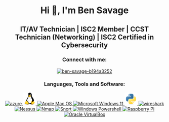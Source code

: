 <h1 align="center">Hi 👋, I'm Ben Savage</h1>
<h2 align="center">IT/AV Technician | ISC2 Member | CCST Technician (Networking) | ISC2 Certified in Cybersecurity </h2>

<h3 align="middle">Connect with me:</h3>
<p align="middle">
<a href="https://linkedin.com/in/ben-savage-b194a3252" target="blank"><img align="center" src="https://raw.githubusercontent.com/rahuldkjain/github-profile-readme-generator/master/src/images/icons/Social/linked-in-alt.svg" alt="ben-savage-b194a3252" height="30" width="40" /></a>
</p>

<h3 align="middle">Languages, Tools and Software:</h3>
<p align="middle"> <a href="https://azure.microsoft.com/en-in/" target="_blank" rel="noreferrer"> <img src="https://www.vectorlogo.zone/logos/microsoft_azure/microsoft_azure-icon.svg" alt="azure" width="40" height="40"/> </a> <a href="https://www.linux.org/" target="_blank" rel="noreferrer"> <img src="https://raw.githubusercontent.com/devicons/devicon/master/icons/linux/linux-original.svg" alt="linux" width="40" height="40"/> <a href="https://www.apple.com/uk/macos/macos-sequoia/" target="_blank" rel="noreferrer"> <img src="https://www.svgrepo.com/show/303125/apple-logo.svg" alt="Apple Mac OS" width="40" height="40"/> </a> </a> <a href="https://www.microsoft.com/en-gb/windows/windows-11?r=1" target="_blank" rel="noreferrer"> <img src="https://www.svgrepo.com/show/448239/microsoft.svg" alt="Microsoft Windows 11" width="40" height="40"/> </a> <a href="https://www.python.org" target="_blank" rel="noreferrer"> <img src="https://raw.githubusercontent.com/devicons/devicon/master/icons/python/python-original.svg" alt="python" width="40" height="40"/> </a> <a href="https://www.wireshark.org" target="_blank" rel="noreferrer"> <img src="https://upload.wikimedia.org/wikipedia/commons/d/df/Wireshark_icon.svg" alt="wireshark" width="40" height="40"/> </a> <a href="https://www.tenable.com/products/nessus" target="_blank" rel="noreferrer"> <img src="https://upload.wikimedia.org/wikipedia/commons/c/c1/Nessus-Professional-FullColor-RGB.svg" alt="Nessus" width="100" height="40"/> </a> <a href="https://nmap.org" target="_blank" rel="noreferrer"> <img src="https://nmap.org/images/sitelogo-nmap.svg" alt="Nmap" width="90" height="40"/> </a> <a href="https://www.snort.org" target="_blank" rel="noreferrer"> <img src="https://www.vectorlogo.zone/logos/snort/snort-icon.svg" alt="Snort" width="40" height="40"/> </a> <a href="https://learn.microsoft.com/en-us/powershell/" target="_blank" rel="noreferrer"> <img src="https://raw.githubusercontent.com/gist/Xainey/d5bde7d01dcbac51ac951810e94313aa/raw/6c858c46726541b48ddaaebab29c41c07a196394/PowerShell.svg" alt="Windows Powershell" width="40" height="40"/> </a> <a href="https://www.raspberrypi.com" target="_blank" rel="noreferrer"> <img src="https://cdn.worldvectorlogo.com/logos/raspberry-pi.svg" alt="Raspberry Pi" width="40" height="40"/> </a> <a href="https://www.virtualbox.org" target="_blank" rel="noreferrer"> <img src="https://cdn.worldvectorlogo.com/logos/virtualbox.svg" alt="Oracle VirtualBox" width="100" height="40"/> </a> </p>


